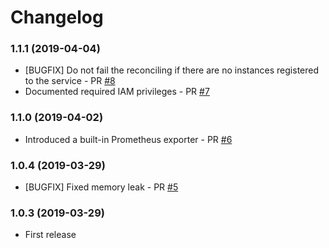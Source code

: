 # Changelog

### 1.1.1 (2019-04-04)
- [BUGFIX] Do not fail the reconciling if there are no instances registered to the service - PR [#8](https://github.com/spreaker/aws-cloud-unmap/pull/8)
- Documented required IAM privileges - PR [#7](https://github.com/spreaker/aws-cloud-unmap/pull/7)

### 1.1.0 (2019-04-02)
- Introduced a built-in Prometheus exporter - PR [#6](https://github.com/spreaker/aws-cloud-unmap/pull/6)

### 1.0.4 (2019-03-29)
- [BUGFIX] Fixed memory leak - PR [#5](https://github.com/spreaker/aws-cloud-unmap/pull/5)

### 1.0.3 (2019-03-29)
- First release
